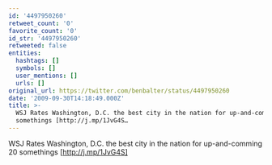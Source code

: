```yaml
---
id: '4497950260'
retweet_count: '0'
favorite_count: '0'
id_str: '4497950260'
retweeted: false
entities:
  hashtags: []
  symbols: []
  user_mentions: []
  urls: []
original_url: https://twitter.com/benbalter/status/4497950260
date: '2009-09-30T14:18:49.000Z'
title: >-
  WSJ Rates Washington, D.C. the best city in the nation for up-and-comming 20
  somethings [http://j.mp/1JvG4S…
---
```


WSJ Rates Washington, D.C. the best city in the nation for up-and-comming 20 somethings [http://j.mp/1JvG4S]